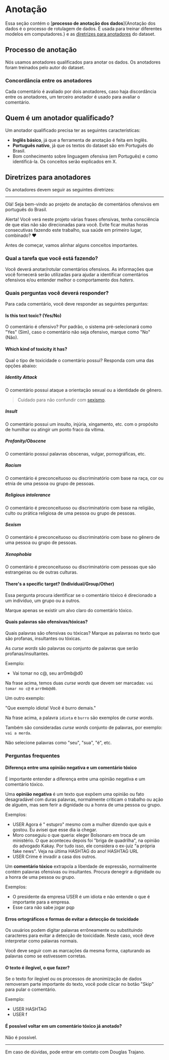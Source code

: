 # Anotação

Essa seção contém o [**processo de anotação dos dados**]{Anotação dos dados é o processo de rotulagem de dados. É usada para treinar diferentes modelos em computadores.} e as [diretrizes para anotadores](#diretrizes-para-anotadores) do dataset.

## Processo de anotação

Nós usamos anotadores qualificados para anotar os dados. Os anotadores foram treinados pelo autor do dataset.

### Concordância entre os anotadores

Cada comentário é avaliado por dois anotadores, caso haja discordância entre os anotadores, um terceiro anotador é usado para avaliar o comentário.

## Quem é um anotador qualificado?

Um anotador qualificado precisa ter as seguintes características:

- **Inglês básico**, já que a ferramenta de anotação é feita em Inglês.
- **Português nativo**, já que os textos do dataset são em Português do Brasil.
- Bom conhecimento sobre linguagem ofensiva (em Português) e como identificá-la. Os conceitos serão explicados em X.

## Diretrizes para anotadores

Os anotadores devem seguir as seguintes diretrizes:

---

Olá! Seja bem-vindo ao projeto de anotação de comentários ofensivos em português do Brasil.

Alerta! Você verá neste projeto várias frases ofensivas, tenha consciência de que elas não são direcionadas para você. Evite ficar muitas horas consecutivas fazendo este trabalho, sua saúde em primeiro lugar, combinado? ❤

Antes de começar, vamos alinhar alguns conceitos importantes.

### Qual a tarefa que você está fazendo?

Você deverá anotar/rotular comentários ofensivos. As informações que você fornecerá serão utilizadas para ajudar a identificar comentários ofensivos e/ou entender melhor o comportamento dos *haters*.

### Quais perguntas você deverá responder?

Para cada comentário, você deve responder as seguintes perguntas:

#### Is this text toxic? (Yes/No)

O comentário é ofensivo? Por padrão, o sistema pré-selecionará como "Yes" (Sim), caso o comentário não seja ofensivo, marque como "No" (Não).

#### Which kind of toxicity it has?

Qual o tipo de toxicidade o comentário possui? Responda com uma das opções abaixo:

##### Identity Attack

O comentário possui ataque a orientação sexual ou a identidade de gênero.

> Cuidado para não confundir com [sexismo](#sexism).

##### Insult

O comentário possui um insulto, injúria, xingamento, etc. com o propósito de humilhar ou atingir um ponto fraco da vítima.

##### Profanity/Obscene

O comentário possui palavras obscenas, vulgar, pornográficas, etc. 

##### Racism

O comentário é preconceituoso ou discriminatório com base na raça, cor ou etnia de uma pessoa ou grupo de pessoas.

##### Religious intolerance

O comentário é preconceituoso ou discriminatório com base na religião, culto ou prática religiosa de uma pessoa ou grupo de pessoas.

##### Sexism

O comentário é preconceituoso ou discriminatório com base no gênero de uma pessoa ou grupo de pessoas.

##### Xenophobia

O comentário é preconceituoso ou discriminatório com pessoas que são estrangeiras ou de outras culturas.

#### There's a specific target? (Individual/Group/Other)

Essa pergunta procura identificar se o comentário tóxico é direcionado a um indivíduo, um grupo ou a outros.

Marque apenas se existir um alvo claro do comentário tóxico.

#### Quais palavras são ofensivas/tóxicas?

Quais palavras são ofensivas ou tóxicas? Marque as palavras no texto que são profanas, insultantes ou tóxicas.

As *curse words* são palavras ou conjunto de palavras que serão profanas/insultantes.

Exemplo:

- Vai tomar no c@, seu arr0mb@d0

Na frase acima, temos duas *curse words* que devem ser marcadas: `vai tomar no c@` e `arr0mb@d0`.

Um outro exemplo:

"Que exemplo idiota! Você é burro demais."

Na frase acima, a palavra `idiota` e `burro` são exemplos de *curse words*.

Também são consideradas *curse words* conjunto de palavras, por exemplo: `vai a merda`.

Não selecione palavras como "seu", "sua", "é", etc.

### Perguntas frequentes

#### Diferença entre uma opinião negativa e um comentário tóxico

É importante entender a diferença entre uma opinião negativa e um comentário tóxico.

Uma **opinião negativa** é um texto que expõem uma opinião ou fato desagradável com duras palavras, normalmente criticam o trabalho ou ação de alguém, mas sem ferir a dignidade ou a honra de uma pessoa ou grupo.

Exemplos:

- USER Agora é " estupro" mesmo com a mulher dizendo que quis e gostou. Eu avisei que esse dia ia chegar.
- Moro conseguiu o que queria: eleger Bolsonaro em troca de um ministério. O que aconteceu depois foi "briga de quadrilha", na opinião do advogado Kakay. Por tudo isso, ele considera o ex-juiz "a própria fake news". Veja na última HASHTAG do ano! HASHTAG URL
- USER Crime é invadir a casa dos outros.

Um **comentário tóxico** extrapola a liberdade de expressão, normalmente contém palavras ofensivas ou insultantes. Procura denegrir a dignidade ou a honra de uma pessoa ou grupo.

Exemplos:

- O presidente da empresa USER é um idiota e não entende o que é importante para a empresa.
- Esse cara não sabe jogar pqp

#### Erros ortográficos e formas de evitar a detecção de toxicidade

Os usuários podem digitar palavras errôneamente ou substituindo caracteres para evitar a detecção de toxicidade. Neste caso, você deve interpretar como palavras normais. 

Você deve seguir com as marcações da mesma forma, capturando as palavras como se estivessem corretas.

#### O texto é ilegível, o que fazer?

Se o texto for ilegível ou os processos de anonimização de dados removeram parte importante do texto, você pode clicar no botão "Skip" para pular o comentário.

Exemplo:

- USER HASHTAG
- USER f

#### É possível voltar em um comentário tóxico já anotado?

Não é possível.

---

Em caso de dúvidas, pode entrar em contato com Douglas Trajano.